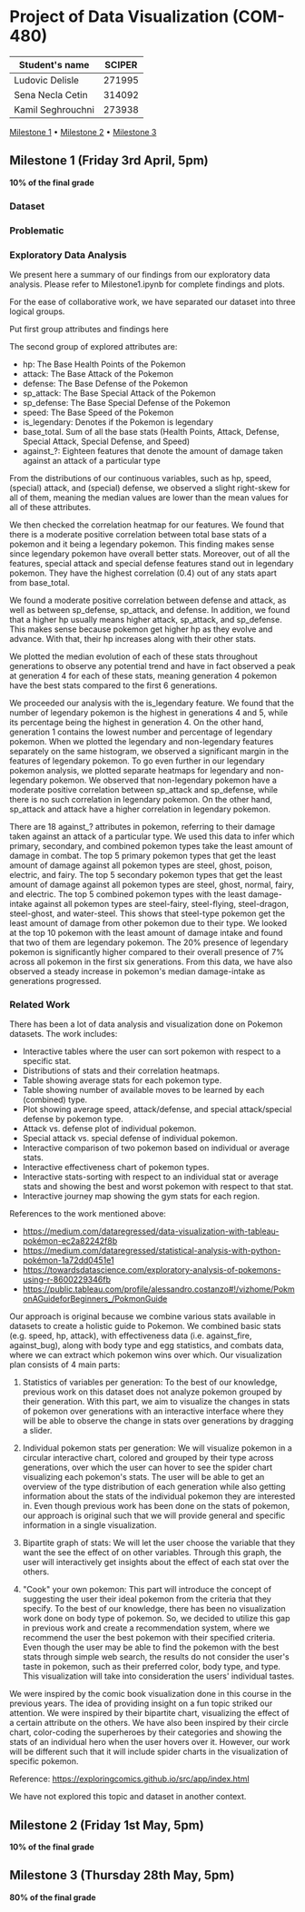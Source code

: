 # Project of Data Visualization (COM-480)

| Student's name | SCIPER |
| -------------- | ------ |
| Ludovic Delisle| 271995 |
| Sena Necla Cetin| 314092 |
| Kamil Seghrouchni| 273938|

[Milestone 1](#milestone-1-friday-3rd-april-5pm) • [Milestone 2](#milestone-2-friday-1st-may-5pm) • [Milestone 3](#milestone-3-thursday-28th-may-5pm)

## Milestone 1 (Friday 3rd April, 5pm)

**10% of the final grade**

### Dataset

### Problematic

### Exploratory Data Analysis

We present here a summary of our findings from our exploratory data analysis. Please refer to Milestone1.ipynb for complete findings and plots.

For the ease of collaborative work, we have separated our dataset into three logical groups. 

Put first group attributes and findings here

The second group of explored attributes are:
*	hp: The Base Health Points of the Pokemon
*	attack: The Base Attack of the Pokemon
*	defense: The Base Defense of the Pokemon
*	sp_attack: The Base Special Attack of the Pokemon
*	sp_defense: The Base Special Defense of the Pokemon
*	speed: The Base Speed of the Pokemon
*	is_legendary: Denotes if the Pokemon is legendary
*	base_total. Sum of all the base stats (Health Points, Attack, Defense, Special Attack, Special Defense, and Speed)
*	against_?: Eighteen features that denote the amount of damage taken against an attack of a particular type

From the distributions of our continuous variables, such as hp, speed, (special) attack, and (special) defense, we observed a slight right-skew for all of them, meaning the median values are lower than the mean values for all of these attributes.

We then checked the correlation heatmap for our features. We found that there is a moderate positive correlation between total base stats of a pokemon and it being a legendary pokemon. This finding makes sense since legendary pokemon have overall better stats. Moreover, out of all the features, special attack and special defense features stand out in legendary pokemon. They have the highest correlation (0.4) out of any stats apart from base_total.

We found a moderate positive correlation between defense and attack, as well as between sp_defense, sp_attack, and defense. In addition, we found that a higher hp usually means higher attack, sp_attack, and sp_defense. This makes sense because pokemon get higher hp as they evolve and advance. With that, their hp increases along with their other stats.

We plotted the median evolution of each of these stats throughout generations to observe any potential trend and have in fact observed a peak at generation 4 for each of these stats, meaning generation 4 pokemon have the best stats compared to the first 6 generations.

We proceeded our analysis with the is_legendary feature. We found that the number of legendary pokemon is the highest in generations 4 and 5, while its percentage being the highest in generation 4. On the other hand, generation 1 contains the lowest number and percentage of legendary pokemon. When we plotted the legendary and non-legendary features separately on the same histogram, we observed a significant margin in the features of legendary pokemon. To go even further in our legendary pokemon analysis, we plotted separate heatmaps for legendary and non-legendary pokemon. We observed that non-legendary pokemon have a moderate positive correlation between sp_attack and sp_defense, while there is no such correlation in legendary pokemon. On the other hand, sp_attack and attack have a higher correlation in legendary pokemon.

There are 18 against_? attributes in pokemon, referring to their damage taken against an attack of a particular type. We used this data to infer which primary, secondary, and combined pokemon types take the least amount of damage in combat. The top 5 primary pokemon types that get the least amount of damage against all pokemon types are steel, ghost, poison, electric, and fairy. The top 5 secondary pokemon types that get the least amount of damage against all pokemon types are steel, ghost, normal, fairy, and electric. The top 5 combined pokemon types with the least damage-intake against all pokemon types are steel-fairy, steel-flying, steel-dragon, steel-ghost, and water-steel. This shows that steel-type pokemon get the least amount of damage from other pokemon due to their type. We looked at the top 10 pokemon with the least amount of damage intake and found that two of them are legendary pokemon. The 20% presence of legendary pokemon is significantly higher compared to their overall presence of 7% across all pokemon in the first six generations. From this data, we have also observed a steady increase in pokemon's median damage-intake as generations progressed.

### Related Work 

There has been a lot of data analysis and visualization done on Pokemon datasets. The work includes:
*   Interactive tables where the user can sort pokemon with respect to a specific stat. 
*   Distributions of stats and their correlation heatmaps.
*   Table showing average stats for each pokemon type.
*   Table showing number of available moves to be learned by each (combined) type.
*   Plot showing average speed, attack/defense, and special attack/special defense by pokemon type.
*   Attack vs. defense plot of individual pokemon.
*   Special attack vs. special defense of individual pokemon.
*   Interactive comparison of two pokemon based on individual or average stats.
*   Interactive effectiveness chart of pokemon types. 
*   Interactive stats-sorting with respect to an individual stat or average stats and showing the best and worst pokemon with respect to that stat. 
*   Interactive journey map showing the gym stats for each region.

References to the work mentioned above:
*   https://medium.com/dataregressed/data-visualization-with-tableau-pokémon-ec2a82242f8b 
*   https://medium.com/dataregressed/statistical-analysis-with-python-pokémon-1a72dd0451e1
*  https://towardsdatascience.com/exploratory-analysis-of-pokemons-using-r-8600229346fb
*  https://public.tableau.com/profile/alessandro.costanzo#!/vizhome/PokmonAGuideforBeginners_/PokmonGuide 

Our approach is original because we combine various stats available in datasets to create a holistic guide to Pokemon. We combined basic stats (e.g. speed, hp, attack), with effectiveness data (i.e. against_fire, against_bug), along with body type and egg statistics, and combats data, where we can extract which pokemon wins over which. Our visualization plan consists of 4 main parts:

1.   Statistics of variables per generation: To the best of our knowledge, previous work on this dataset does not analyze pokemon grouped by their generation. With this part, we aim to visualize the changes in stats of pokemon over generations with an interactive interface where they will be able to observe the change in stats over generations by dragging a slider.

2.   Individual pokemon stats per generation: We will visualize pokemon in a circular interactive chart, colored and grouped by their type across generations, over which the user can hover to see the spider chart visualizing each pokemon's stats. The user will be able to get an overview of the type distribution of each generation while also getting information about the stats of the individual pokemon they are interested in. Even though previous work has been done on the stats of pokemon, our approach is original such that we will provide general and specific information in a single visualization.

3.   Bipartite graph of stats: We will let the user choose the variable that they want the see the effect of on other variables. Through this graph, the user will interactively get insights about the effect of each stat over the others.

4.   "Cook" your own pokemon: This part will introduce the concept of suggesting the user their ideal pokemon from the criteria that they specify. To the best of our knowledge, there has been no visualization work done on body type of pokemon. So, we decided to utilize this gap in previous work and create a recommendation system, where we recommend the user the best pokemon with their specified criteria. Even though the user may be able to find the pokemon with the best stats through simple web search, the results do not consider the user's taste in pokemon, such as their preferred color, body type, and type. This visualization will take into consideration the users' individual tastes.

We were inspired by the comic book visualization done in this course in the previous years. The idea of providing insight on a fun topic striked our attention. We were inspired by their bipartite chart, visualizing the effect of a certain attribute on the others. We have also been inspired by their circle chart, color-coding the superheroes by their categories and showing the stats of an individual hero when the user hovers over it. However, our work will be different such that it will include spider charts in the visualization of specific pokemon.

Reference: https://exploringcomics.github.io/src/app/index.html 

We have not explored this topic and dataset in another context.


## Milestone 2 (Friday 1st May, 5pm)

**10% of the final grade**




## Milestone 3 (Thursday 28th May, 5pm)

**80% of the final grade**

